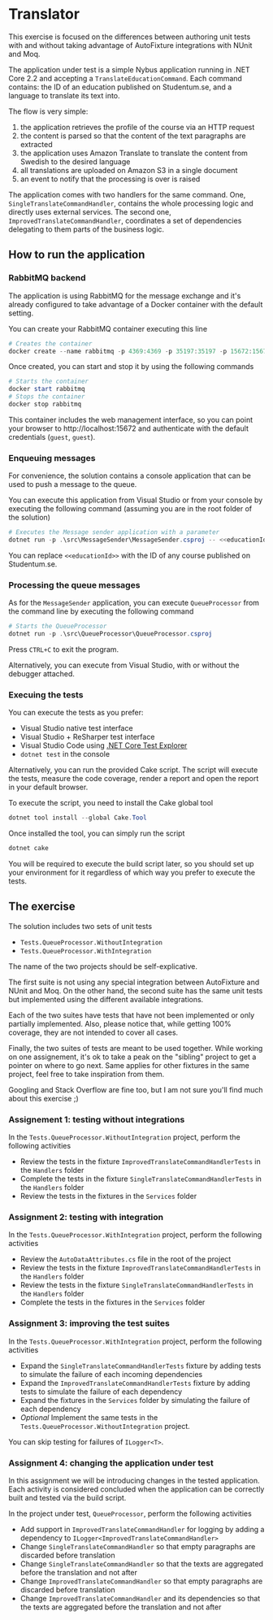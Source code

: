 # Translator

This exercise is focused on the differences between authoring unit tests with and without taking advantage of AutoFixture integrations with NUnit and Moq.

The application under test is a simple Nybus application running in .NET Core 2.2 and accepting a `TranslateEducationCommand`. Each command contains: the ID of an education published on Studentum.se, and a language to translate its text into.

The flow is very simple:
1. the application retrieves the profile of the course via an HTTP request
2. the content is parsed so that the content of the text paragraphs are extracted
3. the application uses Amazon Translate to translate the content from Swedish to the desired language
4. all translations are uploaded on Amazon S3 in a single document
5. an event to notify that the processing is over is raised

The application comes with two handlers for the same command. One, `SingleTranslateCommandHandler`, contains the whole processing logic and directly uses external services. The second one, `ImprovedTranslateCommandHandler`, coordinates a set of dependencies delegating to them parts of the business logic.

## How to run the application

### RabbitMQ backend

The application is using RabbitMQ for the message exchange and it's already configured to take advantage of a Docker container with the default setting.

You can create your RabbitMQ container executing this line
```powershell
# Creates the container
docker create --name rabbitmq -p 4369:4369 -p 35197:35197 -p 15672:15672 -p 5672:5672 rabbitmq:management
```
Once created, you can start and stop it by using the following commands
```powershell
# Starts the container
docker start rabbitmq
# Stops the container
docker stop rabbitmq
```
This container includes the web management interface, so you can point your browser to http://localhost:15672 and authenticate with the default credentials (`guest`, `guest`).

### Enqueuing messages

For convenience, the solution contains a console application that can be used to push a message to the queue.

You can execute this application from Visual Studio or from your console by executing the following command (assuming you are in the root folder of the solution)
```powershell
# Executes the Message sender application with a parameter
dotnet run -p .\src\MessageSender\MessageSender.csproj -- <<educationId>>
```
You can replace `<<educationId>>` with the ID of any course published on Studentum.se.

### Processing the queue messages

As for the `MessageSender` application, you can execute `QueueProcessor` from the command line by executing the following command
```powershell
# Starts the QueueProcessor
dotnet run -p .\src\QueueProcessor\QueueProcessor.csproj
```
Press `CTRL+C` to exit the program.

Alternatively, you can execute from Visual Studio, with or without the debugger attached.

### Execuing the tests

You can execute the tests as you prefer:
* Visual Studio native test interface
* Visual Studio + ReSharper test interface
* Visual Studio Code using [.NET Core Test Explorer](https://marketplace.visualstudio.com/items?itemName=formulahendry.dotnet-test-explorer)
* `dotnet test` in the console

Alternatively, you can run the provided Cake script. The script will execute the tests, measure the code coverage, render a report and open the report in your default browser.

To execute the script, you need to install the Cake global tool
```powershell
dotnet tool install --global Cake.Tool
```
Once installed the tool, you can simply run the script
```powershell
dotnet cake
```

You will be required to execute the build script later, so you should set up your environment for it regardless of which way you prefer to execute the tests.

## The exercise

The solution includes two sets of unit tests

* `Tests.QueueProcessor.WithoutIntegration`
* `Tests.QueueProcessor.WithIntegration`

The name of the two projects should be self-explicative.

The first suite is not using any special integration between AutoFixture and NUnit and Moq. On the other hand, the second suite has the same unit tests but implemented using the different available integrations.

Each of the two suites have tests that have not been implemented or only partially implemented. Also, please notice that, while getting 100% coverage, they are not intended to cover all cases.

Finally, the two suites of tests are meant to be used together. While working on one assignement, it's ok to take a peak on the "sibling" project to get a pointer on where to go next. Same applies for other fixtures in the same project, feel free to take inspiration from them.

Googling and Stack Overflow are fine too, but I am not sure you'll find much about this exercise ;)

### Assignement 1: testing without integrations

In the `Tests.QueueProcessor.WithoutIntegration` project, perform the following activities
* Review the tests in the fixture `ImprovedTranslateCommandHandlerTests` in the `Handlers` folder
* Complete the tests in the fixture `SingleTranslateCommandHandlerTests` in the `Handlers` folder
* Review the tests in the fixtures in the `Services` folder

### Assignment 2: testing with integration

In the `Tests.QueueProcessor.WithIntegration` project, perform the following activities
* Review the `AutoDataAttributes.cs` file in the root of the project
* Review the tests in the fixture `ImprovedTranslateCommandHandlerTests` in the `Handlers` folder
* Review the tests in the fixture `SingleTranslateCommandHandlerTests` in the `Handlers` folder
* Complete the tests in the fixtures in the `Services` folder

### Assignment 3: improving the test suites

In the `Tests.QueueProcessor.WithIntegration` project, perform the following activities
* Expand the `SingleTranslateCommandHandlerTests` fixture by adding tests to simulate the failure of each incoming dependencies
* Expand the `ImprovedTranslateCommandHandlerTests` fixture by adding tests to simulate the failure of each dependency
* Expand the fixtures in the `Services` folder by simulating the failure of each dependency
* _Optional_ Implement the same tests in the `Tests.QueueProcessor.WithoutIntegration` project.

You can skip testing for failures of `ILogger<T>`.

### Assignment 4: changing the application under test

In this assignment we will be introducing changes in the tested application. Each activity is considered concluded when the application can be correctly built and tested via the build script.

In the project under test, `QueueProcessor`, perform the following activities
* Add support in `ImprovedTranslateCommandHandler` for logging by adding a dependency to `ILogger<ImprovedTranslateCommandHandler>`
* Change `SingleTranslateCommandHandler` so that empty paragraphs are discarded before translation
* Change `SingleTranslateCommandHandler` so that the texts are aggregated before the translation and not after
* Change `ImprovedTranslateCommandHandler` so that empty paragraphs are discarded before translation
* Change `ImprovedTranslateCommandHandler` and its dependencies so that the texts are aggregated before the translation and not after
